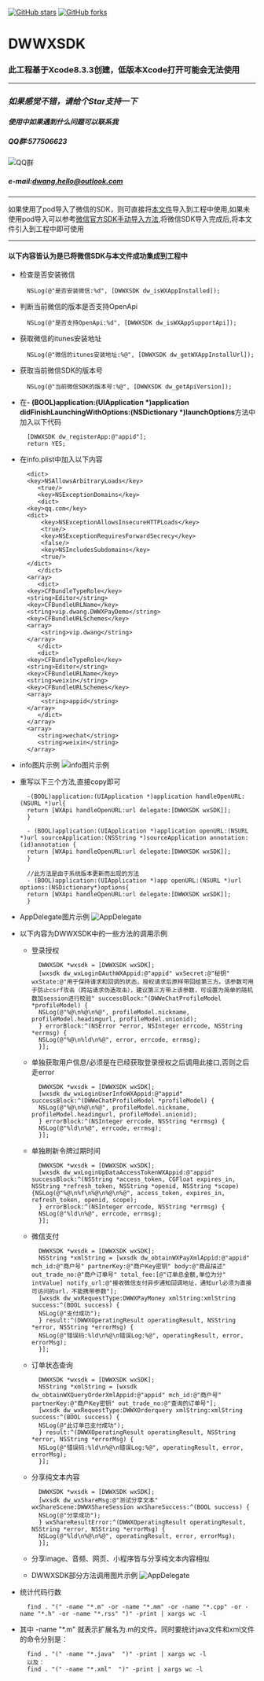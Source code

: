 [![GitHub stars](https://img.shields.io/github/stars/dwanghello/DWWXSDK.svg)](https://github.com/asiosldh/DWWXSDK/stargazers)
[![GitHub forks](https://img.shields.io/github/forks/dwanghello/DWWXSDK.svg)](https://github.com/asiosldh/DWWXSDK/forkgazers)
# DWWXSDK
### 此工程基于Xcode8.3.3创建，低版本Xcode打开可能会无法使用

---

### *如果感觉不错，请给个Star支持一下*
#### *使用中如果遇到什么问题可以联系我*
##### *QQ群:577506623*
![QQ群](https://github.com/dwanghello/DWTransform/blob/master/QQ群.png)
##### *e-mail:dwang.hello@outlook.com*

---
如果使用了pod导入了微信的SDK，则可直接将[本文件](https://github.com/dwanghello/DWWXSDK/tree/master/DWWXSDK)导入到工程中使用,如果未使用pod导入可以参考[微信官方SDK手动导入方法](https://open.weixin.qq.com/cgi-bin/showdocument?action=dir_list&t=resource/res_list&verify=1&id=1417694084&token=&lang=zh_CN),将微信SDK导入完成后,将本文件引入到工程中即可使用

---
#### 以下内容皆认为是已将微信SDK与本文件成功集成到工程中
- 检查是否安装微信

        NSLog(@"是否安装微信:%d", [DWWXSDK dw_isWXAppInstalled]);
- 判断当前微信的版本是否支持OpenApi

        NSLog(@"是否支持OpenApi:%d", [DWWXSDK dw_isWXAppSupportApi]);
- 获取微信的itunes安装地址

        NSLog(@"微信的itunes安装地址:%@", [DWWXSDK dw_getWXAppInstallUrl]);
        
- 获取当前微信SDK的版本号

        NSLog(@"当前微信SDK的版本号:%@", [DWWXSDK dw_getApiVersion]);
- 在<strong>- (BOOL)application:(UIApplication *)application didFinishLaunchingWithOptions:(NSDictionary *)launchOptions</strong>方法中加入以下代码

        [DWWXSDK dw_registerApp:@"appid"];
        return YES;

- 在info.plist中加入以下内容
        
        <dict>
        <key>NSAllowsArbitraryLoads</key>
	       <true/>
	       <key>NSExceptionDomains</key>
	       <dict>
		<key>qq.com</key>
		<dict>
			<key>NSExceptionAllowsInsecureHTTPLoads</key>
			<true/>
			<key>NSExceptionRequiresForwardSecrecy</key>
			<false/>
			<key>NSIncludesSubdomains</key>
			<true/>
		</dict>
	       </dict>
        <array>
	       <dict>
		<key>CFBundleTypeRole</key>
		<string>Editor</string>
		<key>CFBundleURLName</key>
		<string>vip.dwang.DWWXPayDemo</string>
		<key>CFBundleURLSchemes</key>
		<array>
			<string>vip.dwang</string>
		</array>
	       </dict>
	       <dict>
		<key>CFBundleTypeRole</key>
		<string>Editor</string>
		<key>CFBundleURLName</key>
		<string>weixin</string>
		<key>CFBundleURLSchemes</key>
		<array>
			<string>appid</string>
		</array>
	       </dict>
        </array>
        <array>
	       <string>wechat</string>
	       <string>weixin</string>
        </array>
- info图片示例
![info图片示例](https://github.com/dwanghello/DWWXSDK/blob/master/示例/info.png)



- 重写以下三个方法,直接copy即可
    
        -(BOOL)application:(UIApplication *)application handleOpenURL:(NSURL *)url{
        return [WXApi handleOpenURL:url delegate:[DWWXSDK wxSDK]];
        }

        - (BOOL)application:(UIApplication *)application openURL:(NSURL *)url sourceApplication:(NSString *)sourceApplication annotation:(id)annotation {
        return [WXApi handleOpenURL:url delegate:[DWWXSDK wxSDK]];
        }
     
        //此方法是由于系统版本更新而出现的方法
        - (BOOL)application:(UIApplication *)app openURL:(NSURL *)url options:(NSDictionary*)options{
        return [WXApi handleOpenURL:url delegate:[DWWXSDK wxSDK]];
        }    
- AppDelegate图片示例
![AppDelegate](https://github.com/dwanghello/DWWXSDK/blob/master/示例/AppDelegate.png)

- 以下内容为DWWXSDK中的一些方法的调用示例
    - 登录授权
            
            DWWXSDK *wxsdk = [DWWXSDK wxSDK];
            [wxsdk dw_wxLoginOAuthWXAppid:@"appid" wxSecret:@"秘钥" wxState:@"用于保持请求和回调的状态，授权请求后原样带回给第三方。该参数可用于防止csrf攻击（跨站请求伪造攻击），建议第三方带上该参数，可设置为简单的随机数加session进行校验" successBlock:^(DWWeChatProfileModel *profileModel) {
            NSLog(@"%@\n%@\n%@", profileModel.nickname, profileModel.headimgurl, profileModel.unionid);
            } errorBlock:^(NSError *error, NSInteger errcode, NSString *errmsg) {
            NSLog(@"%@\n%ld\n%@", error, errcode, errmsg);
            }];
    - 单独获取用户信息/必须是在已经获取登录授权之后调用此接口,否则之后走error
            
            DWWXSDK *wxsdk = [DWWXSDK wxSDK];
            [wxsdk dw_wxLoginUserInfoWXAppid:@"appid" successBlock:^(DWWeChatProfileModel *profileModel) {
            NSLog(@"%@\n%@\n%@", profileModel.nickname, profileModel.headimgurl, profileModel.unionid);
            } errorBlock:^(NSInteger errcode, NSString *errmsg) {
            NSLog(@"%ld\n%@", errcode, errmsg);
            }];
    - 单独刷新令牌过期时间
        
            DWWXSDK *wxsdk = [DWWXSDK wxSDK];
            [wxsdk dw_wxLoginUpDataAccessTokenWXAppid:@"appid" successBlock:^(NSString *access_token, CGFloat expires_in, NSString *refresh_token, NSString *openid, NSString *scope) {NSLog(@"%@\n%f\n%@\n%@\n%@", access_token, expires_in, refresh_token, openid, scope);
            } errorBlock:^(NSInteger errcode, NSString *errmsg) {
            NSLog(@"%ld\n%@", errcode, errmsg);
            }];
    - 微信支付
    
            DWWXSDK *wxsdk = [DWWXSDK wxSDK];
            NSString *xmlString = [wxsdk dw_obtainWXPayXmlAppid:@"appid" mch_id:@"商户号" partnerKey:@"商户Key密钥" body:@"商品描述" out_trade_no:@"商户订单号" total_fee:[@"订单总金额,单位为分" intValue] notify_url:@"接收微信支付异步通知回调地址，通知url必须为直接可访问的url，不能携带参数"];
            [wxsdk dw_wxRequestType:DWWXPayMoney xmlString:xmlString success:^(BOOL success) {
            NSLog(@"支付成功");
            } result:^(DWWXOperatingResult operatingResult, NSString *error, NSString *errorMsg) {
            NSLog(@"错误码:%ld\n%@\n错误Log:%@", operatingResult, error, errorMsg);
            }];
    - 订单状态查询

            DWWXSDK *wxsdk = [DWWXSDK wxSDK];
            NSString *xmlString = [wxsdk dw_obtainWXQueryOrderXmlAppid:@"appid" mch_id:@"商户号" partnerKey:@"商户Key密钥" out_trade_no:@"查询的订单号"];
            [wxsdk dw_wxRequestType:DWWXOrderquery xmlString:xmlString success:^(BOOL success) {
            NSLog(@"此订单已支付成功");
            } result:^(DWWXOperatingResult operatingResult, NSString *error, NSString *errorMsg) {
            NSLog(@"错误码:%ld\n%@\n错误Log:%@", operatingResult, error, errorMsg);
            }];
    - 分享纯文本内容
        
            DWWXSDK *wxsdk = [DWWXSDK wxSDK];
            [wxsdk dw_wxShareMsg:@"测试分享文本" wxShareScene:DWWXShareSession wxShareSuccess:^(BOOL success) {
            NSLog(@"分享成功");
            } wxShareResultError:^(DWWXOperatingResult operatingResult, NSString *error, NSString *errorMsg) {
            NSLog(@"%ld\n%@\n%@", operatingResult, error, errorMsg);
            }];
    - 分享image、音频、网页、小程序皆与分享纯文本内容相似
    - DWWXSDK部分方法调用图片示例
    ![AppDelegate](https://github.com/dwanghello/DWWXSDK/blob/master/示例/DWWXSDK部分方法调用示例.png)

- 统计代码行数

		find . "(" -name "*.m" -or -name "*.mm" -or -name "*.cpp" -or -name "*.h" -or -name "*.rss" ")" -print | xargs wc -l
- 其中 -name  "*.m" 就表示扩展名为.m的文件。同时要统计java文件和xml文件的命令分别是：

		find . "(" -name "*.java"  ")" -print | xargs wc -l
		以及：
		find . "(" -name "*.xml"  ")" -print | xargs wc -l


